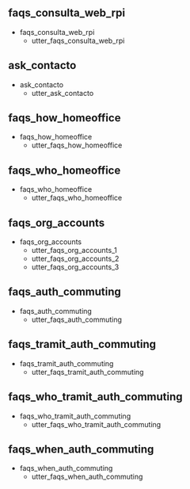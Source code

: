  
## faqs_consulta_web_rpi
* faqs_consulta_web_rpi
    - utter_faqs_consulta_web_rpi
    
## ask_contacto
* ask_contacto
    - utter_ask_contacto
    
## faqs_how_homeoffice
* faqs_how_homeoffice
    - utter_faqs_how_homeoffice

## faqs_who_homeoffice
* faqs_who_homeoffice
    - utter_faqs_who_homeoffice

## faqs_org_accounts
* faqs_org_accounts
    - utter_faqs_org_accounts_1
    - utter_faqs_org_accounts_2
    - utter_faqs_org_accounts_3

## faqs_auth_commuting
* faqs_auth_commuting
    - utter_faqs_auth_commuting

## faqs_tramit_auth_commuting
* faqs_tramit_auth_commuting
    - utter_faqs_tramit_auth_commuting
    
## faqs_who_tramit_auth_commuting
* faqs_who_tramit_auth_commuting
    - utter_faqs_who_tramit_auth_commuting
    
## faqs_when_auth_commuting
* faqs_when_auth_commuting
    - utter_faqs_when_auth_commuting
